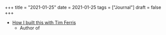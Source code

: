 +++
title = "2021-01-25"
date = 2021-01-25
tags = ["Journal"]
draft = false
+++

-   [How I built this with Tim Ferris](https://www.npr.org/2020/12/18/948108821/author-and-podcaster-tim-ferriss?t=1611583356461)
    -   Author of
